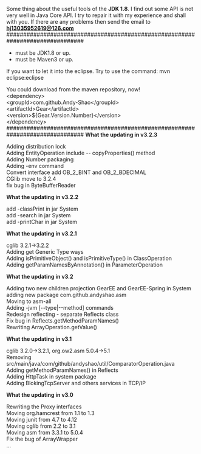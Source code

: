 Some thing about the useful tools of the **JDK 1.8**.
I find out some API is not very well in Java Core API.
I try to repair it with my experience and shall with you.
If there are any problems then send the email to **hj13035952619@126.com**
###############################################################################

* must be JDK1.8 or up.
* must be Maven3 or up.

If you want to let it into the eclipse. Try to use the command:
mvn eclipse:eclipse

You could download from the maven repository, now!<br>
&lt;dependency&gt;<br>
	&lt;groupId&gt;com.github.Andy-Shao&lt;/groupId&gt;<br>
	&lt;artifactId&gt;Gear&lt;/artifactId&gt;<br>
	&lt;version&gt;${Gear.Version.Number}&lt;/version&gt;<br>
&lt;/dependency&gt;<br>
###############################################################################
**What the updating in v3.2.3**

Adding distribution lock<br>
Adding EntityOperation include -- copyProperties() method<br>
Adding Number packaging<br>
Adding -env command<br>
Convert interface add OB_2_BINT and OB_2_BDECIMAL<br>
CGlib move to 3.2.4<br>
fix bug in ByteBufferReader<br>

**What the updating in v3.2.2**

add -classPrint in jar System<br>
add -search in jar System<br>
add -printChar in jar System<br>

**What the updating in v3.2.1**

cglib 3.2.1-&gt;3.2.2<br>
Adding get Generic Type ways<br>
Adding isPrimitiveObject() and isPrimitiveType() in ClassOperation<br>
Adding getParamNamesByAnnotation() in ParameterOperation<br>

**What the updating in v3.2**

Adding two new children projection GearEE and GearEE-Spring in System<br>
adding new package com.github.andyshao.asm<br>
Moving to asm-all<br>
Adding -jvm [--type|--method] commands<br>
Redesign reflecting - separate Reflects class<br> 
Fix bug in Reflects.getMethodParamNames()<br>
Rewriting ArrayOperation.getValue()<br>

**What the updating in v3.1**

cglib 3.2.0-&gt;3.2.1, org.ow2.asm 5.0.4-&gt;5.1<br>
Removing src/main/java/com/github/andyshao/util/ComparatorOperation.java<br>
Adding getMethodParamNames() in Reflects<br>
Adding HttpTask in system package<br>
Adding BlokingTcpServer and others services in TCP/IP<br>

**What the updating in v3.0**

Rewriting the Proxy interfaces<br>
Moving org.hamcrest from 1.1 to 1.3<br>
Moving junit from 4.7 to 4.12<br>
Moving cglib from 2.2 to 3.1<br>
Moving asm from 3.3.1 to 5.0.4<br>
Fix the bug of ArrayWrapper<br>
...
